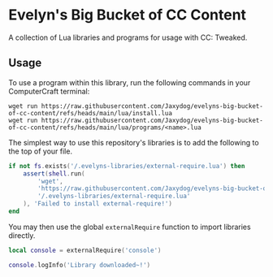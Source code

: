 # Evelyn's Big Bucket of CC Content

A collection of Lua libraries and programs for usage with CC: Tweaked.

## Usage

To use a program within this library,
run the following commands in your ComputerCraft terminal:

```
wget run https://raw.githubusercontent.com/Jaxydog/evelyns-big-bucket-of-cc-content/refs/heads/main/lua/install.lua
wget run https://raw.githubusercontent.com/Jaxydog/evelyns-big-bucket-of-cc-content/refs/heads/main/lua/programs/<name>.lua
```

The simplest way to use this repository's libraries
is to add the following to the top of your file.

```lua
if not fs.exists('/.evelyns-libraries/external-require.lua') then
    assert(shell.run(
        'wget',
        'https://raw.githubusercontent.com/Jaxydog/evelyns-big-bucket-of-cc-content/refs/heads/main/lua/libraries/external-require.lua',
        '/.evelyns-libraries/external-require.lua'
    ), 'Failed to install external-require!')
end
```

You may then use the global `externalRequire` function to import libraries directly.

```lua
local console = externalRequire('console')

console.logInfo('Library downloaded~!')
```
